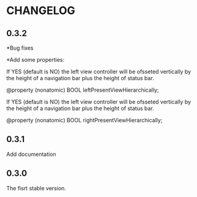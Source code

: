# CHANGELOG

## 0.3.2

*Bug fixes

*Add some properties:

If YES (default is NO) the left view controller will be ofsseted vertically by the height of a navigation bar plus the height of status bar.

@property (nonatomic) BOOL              leftPresentViewHierarchically;


If YES (default is NO) the left view controller will be ofsseted vertically by the height of a navigation bar plus the height of status bar.

@property (nonatomic) BOOL              rightPresentViewHierarchically;

## 0.3.1

Add documentation

## 0.3.0

The fisrt stable version.